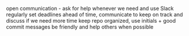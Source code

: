 open communication - ask for help whenever we need and use Slack regularly
set deadlines ahead of time, communicate to keep on track and discuss if we need more time
keep repo organized, use initials + good commit messages
be friendly and help others when possible
